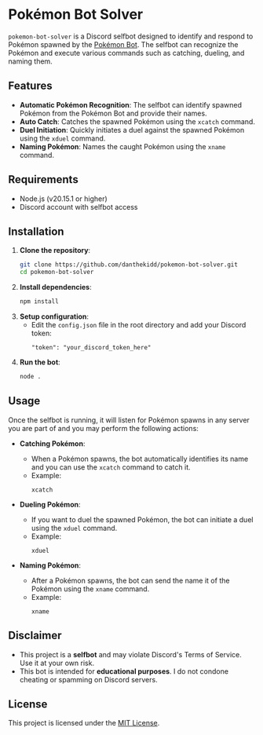 # Pokémon Bot Solver

`pokemon-bot-solver` is a Discord selfbot designed to identify and respond to Pokémon spawned by the [Pokémon Bot](https://pokemonbot.com/). The selfbot can recognize the Pokémon and execute various commands such as catching, dueling, and naming them.

## Features

- **Automatic Pokémon Recognition**: The selfbot can identify spawned Pokémon from the Pokémon Bot and provide their names.
- **Auto Catch**: Catches the spawned Pokémon using the `xcatch` command.
- **Duel Initiation**: Quickly initiates a duel against the spawned Pokémon using the `xduel` command.
- **Naming Pokémon**: Names the caught Pokémon using the `xname` command.

## Requirements

- Node.js (v20.15.1 or higher)
- Discord account with selfbot access

## Installation

1. **Clone the repository**:
   ```bash
   git clone https://github.com/danthekidd/pokemon-bot-solver.git
   cd pokemon-bot-solver
   ```
2. **Install dependencies**:
   ```bash
   npm install
   ```
3. **Setup configuration**:
   - Edit the `config.json` file in the root directory and add your Discord token:
     ```
     "token": "your_discord_token_here"
     ```
4. **Run the bot**:
   ```bash
   node .
   ```

## Usage

Once the selfbot is running, it will listen for Pokémon spawns in any server you are part of and you may perform the following actions:

- **Catching Pokémon**:
  - When a Pokémon spawns, the bot automatically identifies its name and you can use the `xcatch` command to catch it.
  - Example:
    ```
    xcatch
    ```

- **Dueling Pokémon**:
  - If you want to duel the spawned Pokémon, the bot can initiate a duel using the `xduel` command.
  - Example:
    ```
    xduel
    ```

- **Naming Pokémon**:
  - After a Pokémon spawns, the bot can send the name it of the Pokémon using the `xname` command.
  - Example:
    ```
    xname
    ```

## Disclaimer
- This project is a **selfbot** and may violate Discord's Terms of Service. Use it at your own risk.
- This bot is intended for **educational purposes**. I do not condone cheating or spamming on Discord servers.

## License

This project is licensed under the [MIT License](LICENSE).
